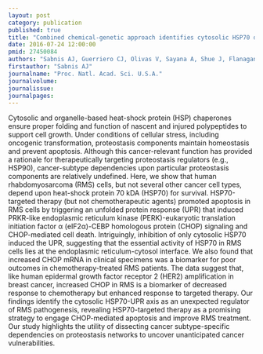 ```yaml
---
layout: post
category: publication
published: true
title: "Combined chemical-genetic approach identifies cytosolic HSP70 dependence in rhabdomyosarcoma."
date: 2016-07-24 12:00:00
pmid: 27450084
authors: "Sabnis AJ, Guerriero CJ, Olivas V, Sayana A, Shue J, Flanagan J, Asthana S, Paton AW, Paton JC, Gestwicki JE, Walter P, Weissman JS, Wipf P, Brodsky JL, Bivona TG"
firstauthor: "Sabnis AJ"
journalname: "Proc. Natl. Acad. Sci. U.S.A."
journalvolume: 
journalissue: 
journalpages: 
---
```


Cytosolic and organelle-based heat-shock protein (HSP) chaperones ensure proper folding and function of nascent and injured polypeptides to support cell growth. Under conditions of cellular stress, including oncogenic transformation, proteostasis components maintain homeostasis and prevent apoptosis. Although this cancer-relevant function has provided a rationale for therapeutically targeting proteostasis regulators (e.g., HSP90), cancer-subtype dependencies upon particular proteostasis components are relatively undefined. Here, we show that human rhabdomyosarcoma (RMS) cells, but not several other cancer cell types, depend upon heat-shock protein 70 kDA (HSP70) for survival. HSP70-targeted therapy (but not chemotherapeutic agents) promoted apoptosis in RMS cells by triggering an unfolded protein response (UPR) that induced PRKR-like endoplasmic reticulum kinase (PERK)-eukaryotic translation initiation factor α (eIF2α)-CEBP homologous protein (CHOP) signaling and CHOP-mediated cell death. Intriguingly, inhibition of only cytosolic HSP70 induced the UPR, suggesting that the essential activity of HSP70 in RMS cells lies at the endoplasmic reticulum-cytosol interface. We also found that increased CHOP mRNA in clinical specimens was a biomarker for poor outcomes in chemotherapy-treated RMS patients. The data suggest that, like human epidermal growth factor receptor 2 (HER2) amplification in breast cancer, increased CHOP in RMS is a biomarker of decreased response to chemotherapy but enhanced response to targeted therapy. Our findings identify the cytosolic HSP70-UPR axis as an unexpected regulator of RMS pathogenesis, revealing HSP70-targeted therapy as a promising strategy to engage CHOP-mediated apoptosis and improve RMS treatment. Our study highlights the utility of dissecting cancer subtype-specific dependencies on proteostasis networks to uncover unanticipated cancer vulnerabilities.

